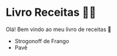# Livro Receitas :man_cook:

Olá! Bem vindo ao meu livro de receitas :wave:

- Strogonoff de Frango
- Pavê

